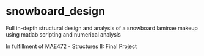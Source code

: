 # snowboard_design
Full in-depth structural design and analysis of a snowboard laminae makeup using matlab scripting and numerical analysis

In fulfillment of MAE472 - Structures II: Final Project
